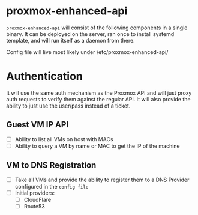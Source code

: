 # proxmox-enhanced-api

`proxmox-enhanced-api` will consist of the following components in a single binary. It can be deployed on the server, ran once to install systemd template, and will run itself as a daemon from there.

Config file will live most likely under /etc/proxmox-enhanced-api/

# Authentication

It will use the same auth mechanism as the Proxmox API and will just proxy auth requests to verify them against the regular API. It will also provide the ability to just use the user/pass instead of a ticket.

## Guest VM IP API

- [ ] Ability to list all VMs on host with MACs
- [ ] Ability to query a VM by name or MAC to get the IP of the machine

## VM to DNS Registration

- [ ] Take all VMs and provide the ability to register them to a DNS Provider configured in the `config file`
- [ ] Initial providers:
  - [ ] CloudFlare
  - [ ] Route53

